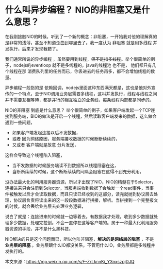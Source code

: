 什么叫异步编程？ NIO的非阻塞又是什么意思？
===

在我刚接触NIO的时候，听到了一个新的概念：非阻塞，一开始我对他的理解真的是非常的浅薄，甚至不知道歪曲到哪里去了，我一度认为 非阻塞 就是用多线程 并发执行，后来才发现我错了。


我们通常所说的异步编程 ，虽然要用到线程，~~但不是指多线程~~。举个很简单的例子，nodejs的eventloop 就不是多线程的，java的线程池 也不是， 他们都只有几个线程在那 消费队列里的任务而已，你丢进去的任务再多，都不会增加线程的数量。

异步编程一般指的是 依赖回调，nodejs里面这种东西满天都是，这也是他对外宣传的一个特点，至于NIO调用业务层需要多线程，这叫并发执行，线程与线程之间并不需要互相等待，都是并行的相互独立的业务线，每条线程内部都是同步的。


NIO的非阻塞 到底是什么意思？  举个很简单的例子，如果客户端发起一个TCP连接到服务端，BIO的做法是开启一个线程，然后读取客户端发来的数据，这么做会遇到一些问题，

- 如果客户端发起连接以后不发数据，
- 或者 因为网络原因，服务端接收数据的时候断断续续的，
- 又或者 客户端就是故意 分片发送， 

这样会导致这个线程陷入阻塞，

- 当不发数据的时候服务端读不到数据所以线程阻塞在这，
- 当断断续续的时候，这个断断续续的间隔会阻塞在这得不到充分利用，

没办法最大化的利用服务器资源，所以才出现了NIO，NIO的精髓在于Selector，连接进来只会注册到Selector，当服务端收到数据了会触发一个read事件，当事件被触发以后才会读取数据，而且只读已经收到的这部分，读完就抛到协议层去处理，协议层负责将读出来的这一段段数据进行拼接，解析。当拼接到一个完整报文的时候，就会丢给业务层去处理业务逻辑， 

说白了就是：连接进来的时候就一边等着去，有数据我才处理，收到多少数据就处理多少数据，处理完拉倒，不会一直停在这等客户端的。属于一种最大化利用服务器资源的手段，并不是什么黑科技。


NIO解决的只是这个问题而已，所以他叫非阻塞，**解决的是网络层的阻塞** ，不是 **业务层的阻塞** 。业务层跟什么IO都没关系，不管用什么IO，业务层都是多线程并发执行的。

本文来源：https://mp.weixin.qq.com/s/F-ZrLknnKi_Y3nxszpjDJQ
